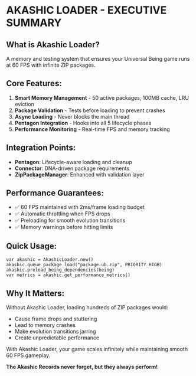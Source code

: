 # AKASHIC LOADER - EXECUTIVE SUMMARY

## What is Akashic Loader?
A memory and testing system that ensures your Universal Being game runs at 60 FPS with infinite ZIP packages.

## Core Features:
1. **Smart Memory Management** - 50 active packages, 100MB cache, LRU eviction
2. **Package Validation** - Tests before loading to prevent crashes  
3. **Async Loading** - Never blocks the main thread
4. **Pentagon Integration** - Hooks into all 5 lifecycle phases
5. **Performance Monitoring** - Real-time FPS and memory tracking

## Integration Points:
- **Pentagon**: Lifecycle-aware loading and cleanup
- **Connector**: DNA-driven package requirements
- **ZipPackageManager**: Enhanced with validation layer

## Performance Guarantees:
- ✅ 60 FPS maintained with 2ms/frame loading budget
- ✅ Automatic throttling when FPS drops
- ✅ Preloading for smooth evolution transitions
- ✅ Memory warnings before hitting limits

## Quick Usage:
```gdscript
var akashic = AkashicLoader.new()
akashic.queue_package_load("package.ub.zip", PRIORITY_HIGH)
akashic.preload_being_dependencies(being)
var metrics = akashic.get_performance_metrics()
```

## Why It Matters:
Without Akashic Loader, loading hundreds of ZIP packages would:
- Cause frame drops and stuttering
- Lead to memory crashes
- Make evolution transitions jarring
- Create unpredictable performance

With Akashic Loader, your game scales infinitely while maintaining smooth 60 FPS gameplay.

**The Akashic Records never forget, but they always perform!**